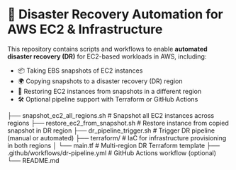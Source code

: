 # 🚨 Disaster Recovery Automation for AWS EC2 & Infrastructure

This repository contains scripts and workflows to enable **automated disaster recovery (DR)** for EC2-based workloads in AWS, including:

- 📦 Taking EBS snapshots of EC2 instances
- 🌍 Copying snapshots to a disaster recovery (DR) region
- 🚀 Restoring EC2 instances from snapshots in a different region
- 🛠️ Optional pipeline support with Terraform or GitHub Actions

├── snapshot_ec2_all_regions.sh # Snapshot all EC2 instances across regions
├── restore_ec2_from_snapshot.sh # Restore instance from copied snapshot in DR region
├── dr_pipeline_trigger.sh # Trigger DR pipeline (manual or automated)
├── terraform/ # IaC for infrastructure provisioning in both regions
│ └── main.tf # Multi-region DR Terraform template
├── .github/workflows/dr-pipeline.yml # GitHub Actions workflow (optional)
└── README.md
